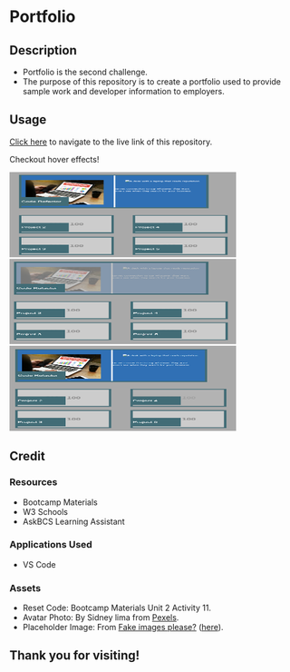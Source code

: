 # Portfolio

## Description

- Portfolio is the second challenge.
- The purpose of this repository is to create a portfolio used to provide sample work and developer information to employers.

## Usage

[Click here](https://hbarry89.github.io/Portfolio/) to navigate to the live link of this repository.

Checkout hover effects!

<img src="./assets/demo-images/normal.png" alt="Demo Image 1" width="400" height="150">
<img src="./assets/demo-images/hover1.png" alt="Demo Image 1" width="400" height="150">
<img src="/assets/demo-images/hover2.png" alt="Demo Image 1" width="400" height="150">

## Credit
### Resources
- Bootcamp Materials
- W3 Schools
- AskBCS Learning Assistant

### Applications Used
- VS Code

### Assets
- Reset Code: Bootcamp Materials Unit 2 Activity 11. 
- Avatar Photo: By Sidney lima from [Pexels](https://www.pexels.com/photo/silhouette-photography-of-woman-2011639/).
- Placeholder Image: From [Fake images please?](https://fakeimg.pl/) ([here](https://fakeimg.pl/200x100/)).

## Thank you for visiting!
